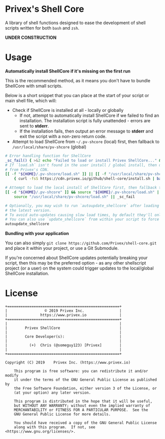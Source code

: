 # Privex's Shell Core

A library of shell functions designed to ease the development of shell scripts written for both `bash` and `zsh`.

**UNDER CONSTRUCTION**

# Usage

**Automatically install ShellCore if it's missing on the first run**

This is the recommended method, as it means you don't have to bundle ShellCore with small scripts.

Below is a short snippet that you can place at the start of your script or main shell file, which will:

 - Check if ShellCore is installed at all - locally or globally
    - If not, attempt to automatically install ShellCore if we failed to find an installation. The installation script is fully
      unattended - errors are sent to **stderr**.
    - If the installation fails, then output an error message to **stderr** and exit the script with a non-zero return code.
 - Attempt to load ShellCore from `~/.pv-shcore` (local) first, then fallback to `/usr/local/share/pv-shcore` (global)

```bash
# Error handling function for ShellCore
_sc_fail() { >&2 echo "Failed to load or install Privex ShellCore..." && exit 1; }
# If `load.sh` isn't found in the user install / global install, then download and run the auto-installer
# from Privex's CDN.
[[ -f "${HOME}/.pv-shcore/load.sh" ]] || [[ -f "/usr/local/share/pv-shcore/load.sh" ]] || \
    { curl -fsS https://cdn.privex.io/github/shell-core/install.sh | bash >/dev/null; } || _sc_fail

# Attempt to load the local install of ShellCore first, then fallback to global install if it's not found.
[[ -d "${HOME}/.pv-shcore" ]] && source "${HOME}/.pv-shcore/load.sh" || \
    source "/usr/local/share/pv-shcore/load.sh" || _sc_fail

# Optionally, you may wish to run `autoupdate_shellcore` after loading it. This will quietly update ShellCore to
# the latest version. 
# To avoid auto-updates causing slow load times, by default they'll only be triggered at most once per week.
# You can also use `update_shellcore` from within your script to force a ShellCore update.
autoupdate_shellcore
```

**Bundling with your application**

You can also simply `git clone https://github.com/Privex/shell-core.git` and place it within your project, or use a Git Submodule.

If you're concerned about ShellCore updates potentially breaking your script, then this may be the preferred option - as any other
shellscript project (or a user) on the system could trigger updates to the local/global ShellCore installation.

# License

```
+===================================================+
|                 © 2019 Privex Inc.                |
|               https://www.privex.io               |
+===================================================+
|                                                   |
|        Privex ShellCore                           |
|                                                   |
|        Core Developer(s):                         |
|                                                   |
|          (+)  Chris (@someguy123) [Privex]        |
|                                                   |
+===================================================+

Copyright (C) 2019    Privex Inc. (https://www.privex.io)

    This program is free software: you can redistribute it and/or modify
    it under the terms of the GNU General Public License as published by
    the Free Software Foundation, either version 3 of the License, or
    (at your option) any later version.

    This program is distributed in the hope that it will be useful,
    but WITHOUT ANY WARRANTY; without even the implied warranty of
    MERCHANTABILITY or FITNESS FOR A PARTICULAR PURPOSE.  See the
    GNU General Public License for more details.

    You should have received a copy of the GNU General Public License
    along with this program.  If not, see <https://www.gnu.org/licenses/>.

```

